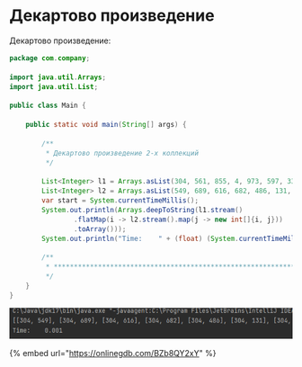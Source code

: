 # Декартово произведение

Декартово произведение:

```java
package com.company;

import java.util.Arrays;
import java.util.List;

public class Main {

    public static void main(String[] args) {

        /**
         * Декартово произведение 2-х коллекций
         */

        List<Integer> l1 = Arrays.asList(304, 561, 855, 4, 973, 597, 338);
        List<Integer> l2 = Arrays.asList(549, 689, 616, 682, 486, 131, 517);
        var start = System.currentTimeMillis();
        System.out.println(Arrays.deepToString(l1.stream()
                .flatMap(i -> l2.stream().map(j -> new int[]{i, j}))
                .toArray()));
        System.out.println("Time:    " + (float) (System.currentTimeMillis() - start) / 1000);

        /**
         * ************************************************************************************
         */
    }
}
```

![](<../../.gitbook/assets/image (146).png>)

{% embed url="https://onlinegdb.com/BZb8QY2xY" %}
